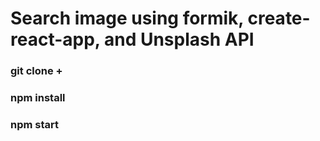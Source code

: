 # Search image using formik, create-react-app, and Unsplash API

### git clone +

### npm install

### npm start
